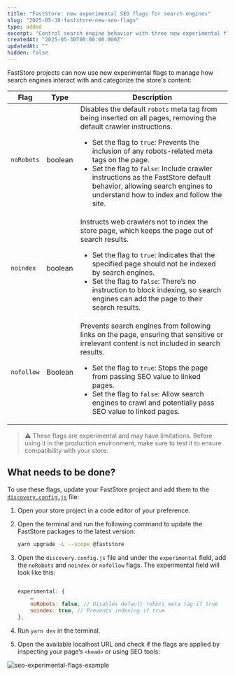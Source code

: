 ```yaml
---
title: "FastStore: new experimental SEO flags for search engines"
slug: "2025-05-30-faststore-new-seo-flags"
type: added
excerpt: "Control search engine behavior with three new experimental flags: `noRobots`, `noindex`, and `nofollow`."
createdAt: "2025-05-30T00:00:00.000Z"
updatedAt: ""
hidden: false
---
```


FastStore projects can now use new experimental flags to manage how search engines interact with and categorize the store's content:

| Flag | Type | Description |
| ------ | ------- | -------------- |
| `noRobots` | boolean | Disables the default `robots` meta tag from being inserted on all pages, removing the default crawler instructions. <ul><li>Set the flag to `true`: Prevents the inclusion of any robots-related meta tags on the page.</li><li>Set the flag to `false`: Include crawler instructions as the FastStore default behavior, allowing search engines to understand how to index and follow the site.</li></ul> |
| `noindex` | boolean | Instructs web crawlers not to index the store page, which keeps the page out of search results. <ul><li>Set the flag to `true`: Indicates that the specified page should not be indexed by search engines.</li><li>Set the flag to `false`: There’s no instruction to block indexing, so search engines can add the page to their search results.</li></ul> |
| `nofollow` | Boolean | Prevents search engines from following links on the page, ensuring that sensitive or irrelevant content is not included in search results. <ul><li>Set the flag to `true`: Stops the page from passing SEO value to linked pages.</li><li>Set the flag to `false`: Allow search engines to crawl and potentially pass SEO value to linked pages.</li></ul> |

> ⚠️ These flags are experimental and may have limitations. Before using it in the production environment, make sure to test it to ensure compatibility with your store.

## What needs to be done?

To use these flags, update your FastStore project and add them to the [`discovery.config.js`](https://developers.vtex.com/docs/guides/faststore/project-structure-config-options) file:

1. Open your store project in a code editor of your preference.
2. Open the terminal and run the following command to update the FastStore packages to the latest version:

    ```bash
    yarn upgrade -L --scope @faststore
    ```

3. Open the `discovery.config.js` file and under the `experimental` field, add the `noRobots` and `noindex` or `nofollow` flags. The experimental field will look like this:

    ```js discovery.config.js

    experimental: {
        …
        noRobots: false, // Disables default robots meta tag if true
        noindex: true, // Prevents indexing if true
    },
    ```

4. Run `yarn dev` in the terminal.
5. Open the available localhost URL and check if the flags are applied by inspecting your page’s `<head>` or using SEO tools:

![seo-experimental-flags-example](https://vtexhelp.vtexassets.com/assets/docs/src/seo-flags___8e77083576529c49e160590a9229ed02.png)
